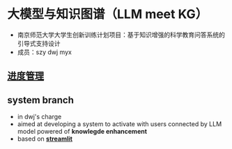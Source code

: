 # 大模型与知识图谱（LLM meet KG）
- 南京师范大学大学生创新训练计划项目：基于知识增强的科学教育问答系统的引导式支持设计
- 成员：szy dwj myx

## [进度管理](https://awszyai.github.io/projects/LLM-meet-KG/LLM-meet-KG.html)

## system branch

- in dwj's charge
- aimed at developing a system to activate with users connected by LLM model powered of **knowlegde enhancement**
- based on [**streamlit**](https://docs.streamlit.io/)
